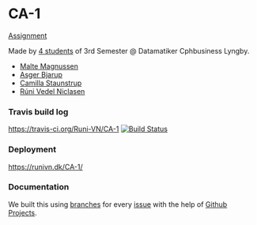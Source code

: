 # CA-1

[Assignment](https://docs.google.com/document/d/12hKo2N_VAHISCKVAxdqMpeiKGDSJajBzHJ182bHUdPU/edit)

Made by [4 students](https://github.com/Runi-VN/CA-1/graphs/contributors) of 3rd Semester @ Datamatiker Cphbusiness Lyngby.
- [Malte Magnussen](https://github.com/MalteMagnussen/)
- [Asger Bjarup](https://github.com/HrBjarup/)
- [Camilla Staunstrup](https://github.com/Castau/)
- [Rúni Vedel Niclasen](https://github.com/Runi-VN)

### Travis build log
https://travis-ci.org/Runi-VN/CA-1 [![Build Status](https://travis-ci.org/Runi-VN/CA-1.svg?branch=master)](https://travis-ci.org/Runi-VN/CA-1)

### Deployment
https://runivn.dk/CA-1/


### Documentation

We built this using [branches](https://github.com/Runi-VN/CA-1/branches) for every [issue](https://github.com/Runi-VN/CA-1/issues?utf8=%E2%9C%93&q=is%3Aissue) with the help of [Github Projects](https://github.com/Runi-VN/CA-1/projects/1).
